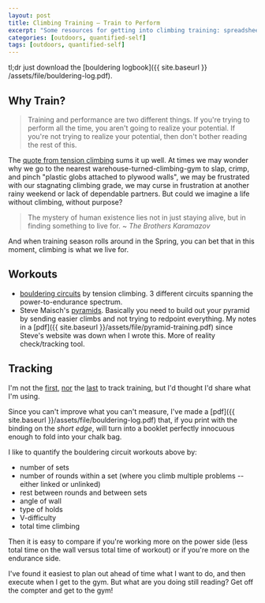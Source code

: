 ```yaml
---
layout: post
title: Climbing Training — Train to Perform 
excerpt: "Some resources for getting into climbing training: spreadsheets, posts, inspirations."
categories: [outdoors, quantified-self]
tags: [outdoors, quantified-self]
---
```


tl;dr just download the [bouldering logbook]({{ site.baseurl }} /assets/file/bouldering-log.pdf).

## Why Train?

> Training and performance are two different things. If you're trying to perform all the time, you aren't going to realize your potential. If you're not trying to realize your potential, then don't bother reading the rest of this.

The [quote from tension climbing](https://www.tensionclimbing.com/tension-climbing-blog/2017/4/2/rules) sums it up well. At times we may wonder why we go to the nearest warehouse-turned-climbing-gym to slap, crimp, and pinch "plastic globs attached to plywood walls", we may be frustrated with our stagnating climbing grade, we may curse in frustration at another rainy weekend or lack of dependable partners. But could we imagine a life without climbing, without purpose?

> The mystery of human existence lies not in just staying alive, but in finding something to live for.
~ _The Brothers Karamazov_

And when training season rolls around in the Spring, you can bet that in this moment, climbing is what we live for.

## Workouts
- [bouldering circuits](https://www.tensionclimbing.com/tension-climbing-blog/2017/5/20/training-with-bouldering-circuits) by tension climbing. 3 different circuits spanning the power-to-endurance spectrum.
- Steve Maisch's [pyramids](https://touchstoneclimbing.com/building-a-pyramid-for-better-climbing/). Basically you need to build out your pyramid by sending easier climbs and not trying to redpoint everything. My notes in a [pdf]({{ site.baseurl }}/assets/file/pyramid-training.pdf) since Steve's website was down when I wrote this. More of reality check/tracking tool.

## Tracking
I'm not the [first](https://www.mountainproject.com/forum/topic/109211980/the-nerdy-joy-of-tracking-your-training), [nor](http://stevenlow.org/my-4-year-self-assessment-of-climbing-strength-training-and-hangboard/) the [last](http://therockgymlog.byethost7.com/MartinsTraining.html) to track training, but I'd thought I'd share what I'm using.

Since you can't improve what you can't measure, I've made a [pdf]({{ site.baseurl }}/assets/file/bouldering-log.pdf) that, if you print with the binding on the _short edge_, will turn into a booklet perfectly innocuous enough to fold into your chalk bag.

I like to quantify the bouldering circuit workouts above by:

- number of sets
- number of rounds within a set (where you climb multiple problems -- either linked or unlinked)
- rest between rounds and between sets
- angle of wall
- type of holds
- V-difficulty
- total time climbing

Then it is easy to compare if you're working more on the power side (less total time on the wall versus total time of workout) or if you're more on the endurance side. 

I've found it easiest to plan out ahead of time what I want to do, and then execute when I get to the gym. But what are you doing still reading? Get off the compter and get to the gym!